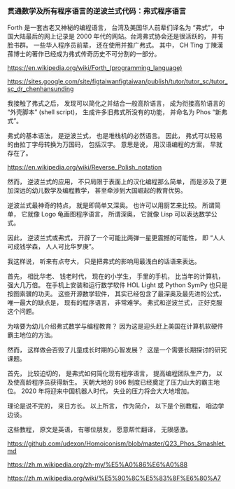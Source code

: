 ### 贯通数学及所有程序语言的逆波兰式代码：弗式程序语言

Forth 是一套古老又神秘的编程语言， 台湾及美国华人前辈们译名为 “弗式”， 中国大陆最后的网上记录是 2000 年代的网站。台湾弗式协会还是很活跃的， 并有脸书群。 一些华人程序员前辈， 还在使用并推广弗式。 其中， CH Ting 丁陳漢蓀博士的著作已经成为弗式传奇历史不可分割的一部分。

https://en.wikipedia.org/wiki/Forth_(programming_language)

https://sites.google.com/site/figtaiwanfigtaiwan/publish/tutor/tutor_sc/tutor_sc_dr_chenhansunding

我接触了弗式之后， 发现可以简化之并结合一般高阶语言， 成为衔接高阶语言的 “外壳脚本” (shell script)， 生成许多旧弗式所没有的功能， 并命名为 Phos “新弗式”。

弗式的基本语法， 是逆波兰式， 也是堆栈机的必然语言。 因此， 弗式可以轻易的由拉丁字母转换为万国码， 包括汉字。 意思是说， 用汉语编程的方案， 早就存在了。

https://en.wikipedia.org/wiki/Reverse_Polish_notation

然而， 逆波兰式的应用， 不只局限于表面上的汉化编程那么简单， 而是涉及了更加深远的幼儿数学及编程教学， 甚至牵涉到大国崛起的教育优势。

逆波兰式最神奇的特点， 就是即简单又深奥。 也许可以用厨艺来比较。 所谓简单， 它就像 Logo 龟画图程序语言， 所谓深奥， 它就像 Lisp 可以表达数学公式。

因此， 逆波兰式或弗式， 开辟了一个可能比两弹一星更震撼的可能性， 即 “人人可成钱学森， 人人可比华罗庚”。

我这样说， 听来有点夸大， 只是把弗式的影响用最浅白的话语来表达。

首先， 相比华老、 钱老时代， 现在的小学生， 手里的手机， 比当年的计算机， 强大几万倍。 在手机上安装和运行数学软件 HOL Light 或 Python SymPy 也只是按图索骥的功夫。 这些开源数学软件， 其实已经包含了最深奥及最先进的公式， 唯一最大的缺点是， 现有的程序语言， 非常难学。 弗式和逆波兰式， 正好克服这个问题。

为啥要为幼儿介绍弗式数学与编程教育？ 因为这是迎头赶上美国在计算机软硬件霸主地位的方法。 

然而， 这样做会否毁了儿童成长时期的心智发展？  这是一个需要长期探讨的研究课题。 

首先， 比较迫切的， 是弗式如何简化现有程序语言， 提高编程团队生产力， 以及使高龄程序员获得新生。 天朝大地的 996 制度已经奠定了压力山大的霸主地位。 2020 年将迎来中国机器人时代， 失业的压力将会大大地增加。

理论是说不完的， 来日方长。 以上所言， 作为简介， 以下是个别教程， 咱边学边谈。 

这些教程， 原文是英语， 有哪位朋友， 愿意帮忙翻译， 无限感激。

https://github.com/udexon/Homoiconism/blob/master/Q23_Phos_Smashlet.md

https://zh.m.wikipedia.org/zh-my/%E5%A0%86%E6%A0%88

https://zh.m.wikipedia.org/wiki/%E5%90%8C%E5%83%8F%E6%80%A7
